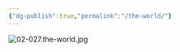 ```yaml
---
{"dg-publish":true,"permalink":"/the-world/"}
---
```



![02-027.the-world.jpg](/img/user/images/02-027.the-world.jpg)